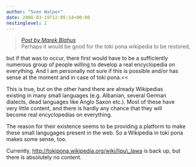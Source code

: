 ```yaml
---
author: "Sven Walper"
date: 2008-03-19T12:05:14+00:00
nestinglevel: 2
---
```

> [_Post by Marek Blahus_](/8W0mWeDt/wikipedia#post2)  
> Perhaps it would be good for the toki pona wikipedia to be restored,  
> 

but if that was to occur, there first would have to be a sufficiently  
numerous group of people willing to develop a real encyclopedia on  
everything. And I am personally not sure if this is possible and/or has  
sense at the moment and in case of toki pona.<<  
  
This is true, but on the other hand there are already Wikipedias  
existing in many small languages (e.g. Albanian, several German  
dialects, dead languages like Anglo Saxon etc.). Most of these have  
very little content, and there is hardly any chance that they will  
become real encyclopedias on everything.  
  
The reason for their existence seems to be providing a platform to make  
these small langugages present in the web. So a Wikipedia in toki pona  
makes some sense, too.  
  
Currently, http://tokipona.wikipedia.org/wiki/lipu\_lawa is back up, but  
there is absolutely no content.